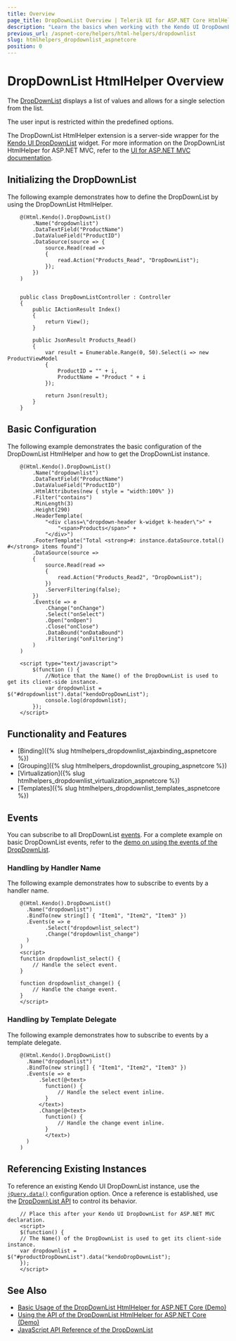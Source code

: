```yaml
---
title: Overview
page_title: DropDownList Overview | Telerik UI for ASP.NET Core HtmlHelpers
description: "Learn the basics when working with the Kendo UI DropDownList HtmlHelper for ASP.NET Core (MVC 6 or ASP.NET Core MVC)."
previous_url: /aspnet-core/helpers/html-helpers/dropdownlist
slug: htmlhelpers_dropdownlist_aspnetcore
position: 0
---
```


# DropDownList HtmlHelper Overview

The [DropDownList](http://docs.telerik.com/kendo-ui/controls/editors/dropdownlist/overview) displays a list of values and allows for a single selection from the list.

The user input is restricted within the predefined options.

The DropDownList HtmlHelper extension is a server-side wrapper for the [Kendo UI DropDownList](http://demos.telerik.com/kendo-ui/dropdownlist/index) widget. For more information on the DropDownList HtmlHelper for ASP.NET MVC, refer to the [UI for ASP.NET MVC documentation](https://docs.telerik.com/aspnet-mvc/helpers/dropdownlist/overview).

## Initializing the DropDownList

The following example demonstrates how to define the DropDownList by using the DropDownList HtmlHelper.

```Razor
    @(Html.Kendo().DropDownList()
        .Name("dropdownlist")
        .DataTextField("ProductName")
        .DataValueField("ProductID")
        .DataSource(source => {
            source.Read(read =>
            {
                read.Action("Products_Read", "DropDownList");
            });
        })
    )
```
```Controller

    public class DropDownListController : Controller
    {
        public IActionResult Index()
        {
            return View();
        }

        public JsonResult Products_Read()
        {
            var result = Enumerable.Range(0, 50).Select(i => new ProductViewModel
            {
                ProductID = "" + i,
                ProductName = "Product " + i
            });

            return Json(result);
        }
    }
```

## Basic Configuration

The following example demonstrates the basic configuration of the DropDownList HtmlHelper and how to get the DropDownList instance.

```
    @(Html.Kendo().DropDownList()
        .Name("dropdownlist")
        .DataTextField("ProductName")
        .DataValueField("ProductID")
        .HtmlAttributes(new { style = "width:100%" })
        .Filter("contains")
        .MinLength(3)
        .Height(290)
        .HeaderTemplate(
            "<div class=\"dropdown-header k-widget k-header\">" +
                "<span>Products</span>" +
            "</div>")
        .FooterTemplate("Total <strong>#: instance.dataSource.total() #</strong> items found")
        .DataSource(source =>
        {
            source.Read(read =>
            {
                read.Action("Products_Read2", "DropDownList");
            })
            .ServerFiltering(false);
        })
        .Events(e => e
            .Change("onChange")
            .Select("onSelect")
            .Open("onOpen")
            .Close("onClose")
            .DataBound("onDataBound")
            .Filtering("onFiltering")
        )
    )

    <script type="text/javascript">
        $(function () {
            //Notice that the Name() of the DropDownList is used to get its client-side instance.
            var dropdownlist = $("#dropdownlist").data("kendoDropDownList");
            console.log(dropdownlist);
        });
    </script>
```

## Functionality and Features

* [Binding]({% slug htmlhelpers_dropdownlist_ajaxbinding_aspnetcore %})
* [Grouping]({% slug htmlhelpers_dropdownlist_grouping_aspnetcore %})
* [Virtualization]({% slug htmlhelpers_dropdownlist_virtualization_aspnetcore %})
* [Templates]({% slug htmlhelpers_dropdownlist_templates_aspnetcore %})

## Events

You can subscribe to all DropDownList [events](http://docs.telerik.com/kendo-ui/api/javascript/ui/dropdownlist#events). For a complete example on basic DropDownList events, refer to the [demo on using the events of the DropDownList](https://demos.telerik.com/aspnet-core/dropdownlist/events).

### Handling by Handler Name

The following example demonstrates how to subscribe to events by a handler name.

        @(Html.Kendo().DropDownList()
          .Name("dropdownlist")
          .BindTo(new string[] { "Item1", "Item2", "Item3" })
          .Events(e => e
                .Select("dropdownlist_select")
                .Change("dropdownlist_change")
          )
        )
        <script>
        function dropdownlist_select() {
            // Handle the select event.
        }

        function dropdownlist_change() {
            // Handle the change event.
        }
        </script>


### Handling by Template Delegate

The following example demonstrates how to subscribe to events by a template delegate.

        @(Html.Kendo().DropDownList()
          .Name("dropdownlist")
          .BindTo(new string[] { "Item1", "Item2", "Item3" })
          .Events(e => e
              .Select(@<text>
                function() {
                    // Handle the select event inline.
                }
              </text>)
              .Change(@<text>
                function() {
                    // Handle the change event inline.
                }
                </text>)
          )
        )


## Referencing Existing Instances

To reference an existing Kendo UI DropDownList instance, use the [`jQuery.data()`](http://api.jquery.com/jQuery.data/) configuration option. Once a reference is established, use the [DropDownList API](http://docs.telerik.com/kendo-ui/api/javascript/ui/dropdownlist#methods) to control its behavior.

        // Place this after your Kendo UI DropDownList for ASP.NET MVC declaration.
        <script>
        $(function() {
        // The Name() of the DropDownList is used to get its client-side instance.
        var dropdownlist = $("#productDropDownList").data("kendoDropDownList");
        });
        </script>

## See Also

* [Basic Usage of the DropDownList HtmlHelper for ASP.NET Core (Demo)](https://demos.telerik.com/aspnet-core/dropdownlist)
* [Using the API of the DropDownList HtmlHelper for ASP.NET Core (Demo)](https://demos.telerik.com/aspnet-core/dropdownlist/api)
* [JavaScript API Reference of the DropDownList](http://docs.telerik.com/kendo-ui/api/javascript/ui/dropdownlist)
